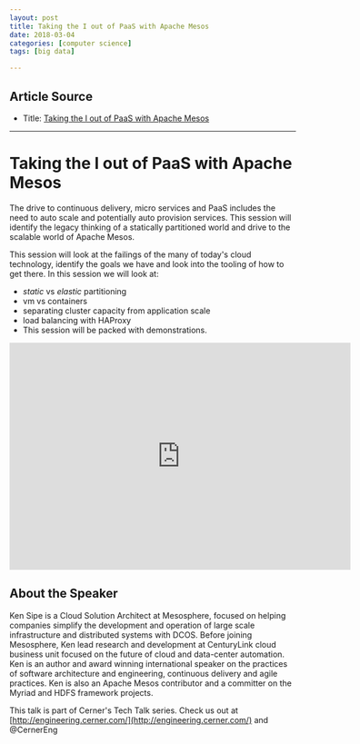 ```yaml
---
layout: post
title: Taking the I out of PaaS with Apache Mesos
date: 2018-03-04
categories: [computer science]
tags: [big data]

---
```



## Article Source
* Title: [Taking the I out of PaaS with Apache Mesos](https://www.youtube.com/watch?v=WdEkQm2EDKg)

---


# Taking the I out of PaaS with Apache Mesos
 
The drive to continuous delivery, micro services and PaaS includes the need to auto scale and potentially auto provision services. This session will identify the legacy thinking of a statically partitioned world and drive to the scalable world of Apache Mesos.

This session will look at the failings of the many of today's cloud technology, identify the goals we have and look into the tooling of how to get there. In this session we will look at:

- *static* vs *elastic* partitioning
- vm vs containers
- separating cluster capacity from application scale
- load balancing with HAProxy
- This session will be packed with demonstrations.

<iframe width="600" height="400" src="https://www.youtube.com/embed/WdEkQm2EDKg" frameborder="0" allow="autoplay; encrypted-media" allowfullscreen></iframe>

## About the Speaker

Ken Sipe is a Cloud Solution Architect at Mesosphere, focused on helping companies simplify the development and operation of large scale infrastructure and distributed systems with DCOS.  Before joining Mesosphere, Ken lead research and development at CenturyLink cloud business unit focused on the future of cloud and data-center automation. Ken is an author and award winning international speaker on the practices of software architecture and engineering, continuous delivery and agile practices. Ken is also an Apache Mesos contributor and a committer on the Myriad and HDFS framework projects.

This talk is part of Cerner's Tech Talk series. Check us out at [http://engineering.cerner.com/](http://engineering.cerner.com/) and @CernerEng